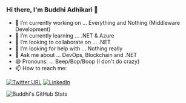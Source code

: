 ### Hi there, I'm Buddhi Adhikari 👋

- 🔭 I’m currently working on ... Everything and Nothing (Middleware Development)
- 🌱 I’m currently learning ... .NET & Azure
- 👯 I’m looking to collaborate on ... .NET
- 🤔 I’m looking for help with ... Nothing really
- 💬 Ask me about ... DevOps, Blockchain and .NET
- 😄 Pronouns: ... Beep/Bop/Boop (I don't do crazy)
- 📫 How to reach me: 

[![Twitter URL](https://img.shields.io/twitter/url?color=skyblue&label=Twitter&logo=Twitter&style=for-the-badge&url=https%3A%2F%2Ftwitter.com%2Fbuddhiadikari2)](https://twitter.com/LordDraagon)
[![LinkedIn](https://img.shields.io/badge/-LINKEDIN-0077B5?style=for-the-badge&logo=linkedin&logoColor=white)](https://www.linkedin.com/in/buddhi-adhikari/)


![Buddhi's GitHub Stats](https://github-readme-stats.vercel.app/api?username=LordDraagonLive&show_icons=true)
